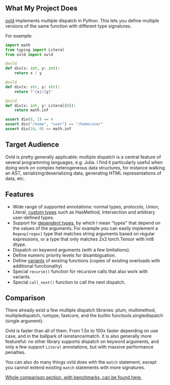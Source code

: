 ## What My Project Does

[ovld](https://github.com/breuleux/ovld) implements multiple dispatch in Python. This lets you define multiple versions of the same function with different type signatures.

For example:

```python
import math
from typing import Literal
from ovld import ovld

@ovld
def div(x: int, y: int):
    return x / y

@ovld
def div(x: str, y: str):
    return f"{x}/{y}"

@ovld
def div(x: int, y: Literal[0]):
    return math.inf

assert div(8, 2) == 4
assert div("/home", "user") == "/home/user"
assert div(10, 0) == math.inf
```


## Target Audience

Ovld is pretty generally applicable: multiple dispatch is a central feature of several programming languages, e.g. Julia. I find it particularly useful when doing work on complex heterogeneous data structures, for instance walking an AST, serializing/deserializing data, generating HTML representations of data, etc.


## Features

* Wide range of supported annotations: normal types, protocols, Union, Literal, [custom types](https://ovld.readthedocs.io/en/latest/types/#defining-new-types) such as HasMethod, Intersection and arbitrary user-defined types.
* Support for [dependent types](https://ovld.readthedocs.io/en/latest/dependent/), by which I mean "types" that depend on the values of the arguments. For example you can easily implement a `Regexp[regex]` type that matches string arguments based on regular expressions, or a type that only matches 2x2 torch.Tensor with int8 dtype.
* Dispatch on keyword arguments (with a few limitations).
* Define numeric priority levels for disambiguation.
* Define [variants](https://ovld.readthedocs.io/en/latest/usage/#variants) of existing functions (copies of existing overloads with additional functionality)
* Special `recurse()` function for recursive calls that also work with variants.
* Special `call_next()` function to call the next dispatch.


## Comparison

There already exist a few multiple dispatch libraries: plum, multimethod, multipledispatch, runtype, fastcore, and the builtin functools.singledispatch (single argument).

Ovld is faster than all of them. From 1.5x to 100x faster depending on use case, and in the ballpark of isinstance/match. It is also generally more featureful: no other library supports dispatch on keyword arguments, and only a few support `Literal` annotations, but with massive performance penalties.

You can also do many things ovld does with the `match` statement, except you cannot extend existing `match` statements with more signatures.

[Whole comparison section, with benchmarks, can be found here.](https://ovld.readthedocs.io/en/latest/compare/)
